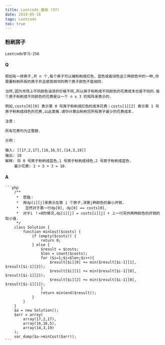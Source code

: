 ```yaml
---
title: Leetcode_基础 (57)
date: 2019-05-16
tags: Leetcode
toc: true
---
```


### 粉刷房子
    Leetcode学习-256

<!-- more -->

#### Q
    假如有一排房子,共 n 个,每个房子可以被粉刷成红色、蓝色或者绿色这三种颜色中的一种,你需要粉刷所有的房子并且使其相邻的两个房子颜色不能相同.

    当然,因为市场上不同颜色油漆的价格不同,所以房子粉刷成不同颜色的花费成本也是不同的.每个房子粉刷成不同颜色的花费是以一个 n x 3 的矩阵来表示的.

    例如,costs[0][0] 表示第 0 号房子粉刷成红色的成本花费；costs[1][2] 表示第 1 号房子粉刷成绿色的花费,以此类推.请你计算出粉刷完所有房子最少的花费成本.

    注意：

    所有花费均为正整数.

    示例：

    输入: [[17,2,17],[16,16,5],[14,3,19]]
    输出: 10
    解释: 将 0 号房子粉刷成蓝色,1 号房子粉刷成绿色,2 号房子粉刷成蓝色.
        最少花费: 2 + 5 + 3 = 10.

#### A
    ```php
        /**
         *  思路：
         *  用dp[i][j]来表示在第 i 个房子,涂第j种颜色的最小开销.
         *   显然对于第一行dp[0], dp[0] == costs[0],
         *  对于i ！=0的情况,dp[i][j] = costs[i][j] + 上一行另外两种颜色的开销的较小值.
         */
        class Solution {
            function minCost($costs) {
                if (empty($costs)) {
                    return 0;
                } else {
                    $result = $costs;
                    $len = count($costs);
                    for ($i=1;$i<$len;$i++){
                        $result[$i][0] += min($result[$i-1][1], $result[$i-1][2]);
                        $result[$i][1] += min($result[$i-1][0], $result[$i-1][2]);
                        $result[$i][2] += min($result[$i-1][0], $result[$i-1][1]);
                    }
                    return min(end($result));
                }
            }
        }
        $a = new Solution();
        $arr = array(
            array(17,2,17),
            array(16,16,5),
            array(14,3,19)
        );
        var_dump($a->minCost($arr));
    ```
